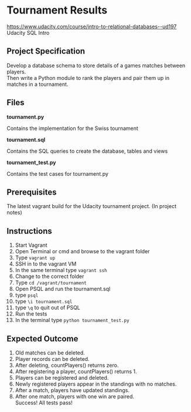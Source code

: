 # Tournament Results
https://www.udacity.com/course/intro-to-relational-databases--ud197
Udacity SQL Intro

## Project Specification

Develop a database schema to store details of a games matches between players.   
Then write a Python module to rank the players and pair them up in matches in a tournament.

## Files 

**tournament.py**  

Contains the implementation for the Swiss tournament  

**tournament.sql**  

Contains the SQL queries to create the database, tables and views   

**tournament_test.py**  

Contains the test cases for tournament.py  

## Prerequisites 

The latest vagrant build for the Udacity tournament project. (In project notes)

## Instructions

1. Start Vagrant
  1. Open Terminal or cmd and browse to the vagrant folder
  2. Type `vagrant up`
2. SSH in to the vagrant VM
  1. In the same terminal type `vagrant ssh`
3. Change to the correct folder
  1. Type `cd /vagrant/tournament`
4. Open PSQL and run the tournament.sql 
  1. type `psql`
  2. type `\i tournament.sql`
  3. type `\q` to quit out of PSQL
5. Run the tests
  1. In the terminal type `python tournament_test.py`

## Expected Outcome

1. Old matches can be deleted.  
2. Player records can be deleted.  
3. After deleting, countPlayers() returns zero.  
4. After registering a player, countPlayers() returns 1.  
5. Players can be registered and deleted.  
6. Newly registered players appear in the standings with no matches.  
7. After a match, players have updated standings.  
8. After one match, players with one win are paired.  
Success!  All tests pass!  
